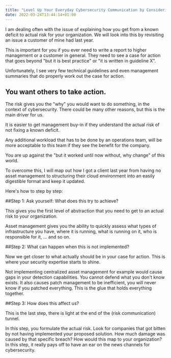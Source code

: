 ```yaml
---
title: "Level Up Your Everyday Cybersecurity Communication by Considering These Basics When Talking About Risks"
date: 2022-03-24T13:44:14+01:00
---
```


I am dealing often with the issue of explaining how you get from a known deficit to actual risk for your organization. We will look into this by revisiting an issue a customer of mine had last year.
<!--more-->
This is important for you if you ever need to write a report to higher management or a customer in general. They need to see a case for action that goes beyond "but it is best practice" or "it is written in guideline X".

Unfortunately, I see very few technical guidelines and even management summaries that do properly work out the case for action.

## You want others to take action.

The risk gives you the "why" you would want to do something, in the context of cybersecurity. There could be many other reasons, but this is the main driver for us.

It is easier to get management buy-in if they understand the actual risk of not fixing a known deficit.

Any additional workload that has to be done by an operations team, will be more acceptable to this team if they see the benefit for the company.

You are up against the "but it worked until now without, why change" of this world.

To overcome this, I will map out how I got a client last year from having no asset management to structuring their cloud environment into an easily digestible format and keep it updated.

Here's how to step by step:

##Step 1: Ask yourself: What does this try to achieve?

This gives you the first level of abstraction that you need to get to an actual risk to your organization.

Asset management gives you the ability to quickly assess what types of infrastructure you have, where it is running, what is running on it, who is responsible for it, ... and so on.

##Step 2: What can happen when this is not implemented?

Now we get closer to what actually should be in your case for action. This is where your security expertise starts to shine.

Not implementing centralized asset management for example would cause gaps in your detection capabilities. You cannot defend what you don't know exists. It also causes patch management to be inefficient, you will never know if you patched everything. This is the glue that holds everything together.

##Step 3: How does this affect us?

This is the last step, there is light at the end of the (risk communication) tunnel.

In this step, you formulate the actual risk. Look for companies that got bitten by not having implemented your proposed solution. How much damage was caused by that specific breach? How would this map to your organization? In this step, it really pays off to have an ear on the news channels for cybersecurity.